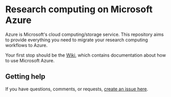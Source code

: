 # Research computing on Microsoft Azure

Azure is Microsoft's cloud computing/storage service. This repository aims to
provide everything you need to migrate your research computing workflows to
Azure.

Your first stop should be the [Wiki](https://github.com/ajsierakowski/jh-azure-research-computing/wiki),
which contains documentation about how to use Microsoft Azure.

## Getting help

If you have questions, comments, or requests, [create an issue here](https://github.com/ajsierakowski/jh-azure-research-computing/issues).
